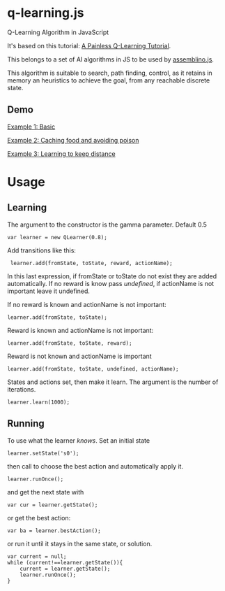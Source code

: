 q-learning.js
=============

Q-Learning Algorithm in JavaScript

It's based on this tutorial: [A Painless Q-Learning Tutorial](http://mnemstudio.org/path-finding-q-learning-tutorial.htm).

This belongs to a set of AI algorithms in JS to be used by [assemblino.js](https://github.com/nrox/assemblino.js).

This algorithm is suitable to search, path finding, control, as it retains in memory an heuristics to achieve the goal, from
 any reachable discrete state.

Demo
-----

[Example 1: Basic](examples/basic/index.html)

[Example 2: Caching food and avoiding poison](examples/food-poison/index.html)

[Example 3: Learning to keep distance](examples/keep-distance/index.html)

Usage
=======

Learning
------

The argument to the constructor is the gamma parameter. Default 0.5

    var learner = new QLearner(0.8);


Add transitions like this:

     learner.add(fromState, toState, reward, actionName);

In this last expression, if fromState or toState do not exist they are added automatically. If no reward is know pass
*undefined*, if actionName is not important leave it undefined.

If no reward is known and actionName is not important:

    learner.add(fromState, toState);

Reward is known and actionName is not important:

    learner.add(fromState, toState, reward);

Reward is not known and actionName is important

    learner.add(fromState, toState, undefined, actionName);

States and actions set, then make it learn. The argument is the number of iterations.

    learner.learn(1000);

Running
-------

To use what the learner *knows*. Set an initial state

    learner.setState('s0');

then call to choose the best action and automatically apply it.

    learner.runOnce();

and get the next state with

    var cur = learner.getState();

or get the best action:

    var ba = learner.bestAction();

or run it until it stays in the same state, or solution.

    var current = null;
    while (current!==learner.getState()){
        current = learner.getState();
        learner.runOnce();
    }

